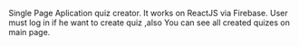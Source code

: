 Single Page Aplication quiz creator. It works on ReactJS via Firebase. User must log in if he want to create quiz ,also You can see all created quizes on main page. 
